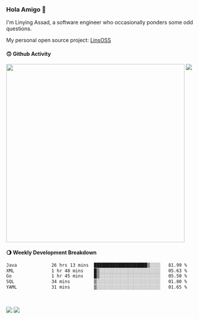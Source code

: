 ### Hola Amigo 🤣   

I'm Linying Assad, a software engineer who occasionally ponders some odd questions.  

My personal open source project: [LinsOSS](https://github.com/linsoss)
 
#### 🙃 Github Activity 
<div>
  <img src="https://github-readme-stats.vercel.app/api?username=al-assad&show_icons=true" align="top" style="display: inline-block;" width="480"/>
  <img src="https://github-readme-stats.vercel.app/api/top-langs/?username=al-assad&hide=css,html&langs_count=8&layout=compact" align="top" style="display: inline-block;"/>
</div>

#### 🌖 Weekly Development Breakdown
<!--START_SECTION:waka-->

```txt
Java             26 hrs 13 mins  ████████████████████▒░░░░   81.99 %
XML              1 hr 48 mins    █▒░░░░░░░░░░░░░░░░░░░░░░░   05.63 %
Go               1 hr 45 mins    █▒░░░░░░░░░░░░░░░░░░░░░░░   05.50 %
SQL              34 mins         ▒░░░░░░░░░░░░░░░░░░░░░░░░   01.80 %
YAML             31 mins         ▒░░░░░░░░░░░░░░░░░░░░░░░░   01.65 %
```

<!--END_SECTION:waka-->

<br>

<a href="https://twitter.com/assad_lin"><img src="https://img.shields.io/badge/Twitter-@assad__lin-blue?style=flat&logo=twitter" /></a>
<a href="https://al-assad.github.io"><img src="https://img.shields.io/badge/Blogs-Linying_Assad's_Blog-yellow?style=flat&logo=github" /></a>

